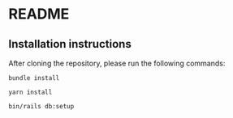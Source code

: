 # README

## Installation instructions

After cloning the repository, please run the following commands:

```
bundle install

yarn install

bin/rails db:setup
```